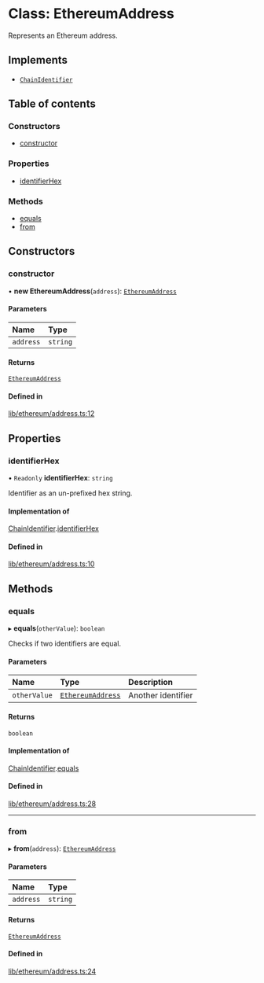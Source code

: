 # Class: EthereumAddress

Represents an Ethereum address.

## Implements

- [`ChainIdentifier`](../interfaces/ChainIdentifier.md)

## Table of contents

### Constructors

- [constructor](EthereumAddress.md#constructor)

### Properties

- [identifierHex](EthereumAddress.md#identifierhex)

### Methods

- [equals](EthereumAddress.md#equals)
- [from](EthereumAddress.md#from)

## Constructors

### constructor

• **new EthereumAddress**(`address`): [`EthereumAddress`](EthereumAddress.md)

#### Parameters

| Name | Type |
| :------ | :------ |
| `address` | `string` |

#### Returns

[`EthereumAddress`](EthereumAddress.md)

#### Defined in

[lib/ethereum/address.ts:12](https://github.com/Unknown-Gravity/tbtc-v2-sdk/blob/main/typescript/src/lib/ethereum/address.ts#L12)

## Properties

### identifierHex

• `Readonly` **identifierHex**: `string`

Identifier as an un-prefixed hex string.

#### Implementation of

[ChainIdentifier](../interfaces/ChainIdentifier.md).[identifierHex](../interfaces/ChainIdentifier.md#identifierhex)

#### Defined in

[lib/ethereum/address.ts:10](https://github.com/Unknown-Gravity/tbtc-v2-sdk/blob/main/typescript/src/lib/ethereum/address.ts#L10)

## Methods

### equals

▸ **equals**(`otherValue`): `boolean`

Checks if two identifiers are equal.

#### Parameters

| Name | Type | Description |
| :------ | :------ | :------ |
| `otherValue` | [`EthereumAddress`](EthereumAddress.md) | Another identifier |

#### Returns

`boolean`

#### Implementation of

[ChainIdentifier](../interfaces/ChainIdentifier.md).[equals](../interfaces/ChainIdentifier.md#equals)

#### Defined in

[lib/ethereum/address.ts:28](https://github.com/Unknown-Gravity/tbtc-v2-sdk/blob/main/typescript/src/lib/ethereum/address.ts#L28)

___

### from

▸ **from**(`address`): [`EthereumAddress`](EthereumAddress.md)

#### Parameters

| Name | Type |
| :------ | :------ |
| `address` | `string` |

#### Returns

[`EthereumAddress`](EthereumAddress.md)

#### Defined in

[lib/ethereum/address.ts:24](https://github.com/Unknown-Gravity/tbtc-v2-sdk/blob/main/typescript/src/lib/ethereum/address.ts#L24)
